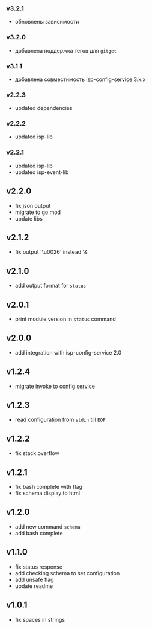 ### v3.2.1
* обновлены зависимости
### v3.2.0
* добавлена поддержка тегов для `gitget`
### v3.1.1
* добавлена совместимость isp-config-service 3.x.x
### v2.2.3
* updated dependencies
### v2.2.2
* updated isp-lib
### v2.2.1
* updated isp-lib
* updated isp-event-lib
## v2.2.0
* fix json output
* migrate to go mod
* update libs
## v2.1.2
* fix output '\u0026' instead '&'
## v2.1.0
* add output format for `status`
## v2.0.1
* print module version in `status` command
## v2.0.0
* add integration with isp-config-service 2.0
## v1.2.4
* migrate invoke to config service
## v1.2.3
* read configuration from `stdin` till `EOF`
## v1.2.2
* fix stack overflow
## v1.2.1
* fix bash complete with flag
* fix schema display to html
## v1.2.0
* add new command `schema`
* add bash complete
## v1.1.0
* fix status response
* add checking schema to set configuration
* add unsafe flag
* update readme
## v1.0.1
* fix spaces in strings
